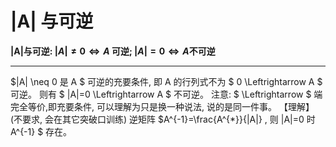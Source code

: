 # |A| 与可逆
**|A|与可逆:  $|A| \neq 0 \Leftrightarrow A$  可逆;  $|A|=0 \Leftrightarrow A$不可逆**

-----
 $|A| \neq 0  是  A $ 可逆的充要条件,
即  A  的行列式不为 $ 0 \Leftrightarrow A $ 可逆。
则有 $ |A|=0 \Leftrightarrow A $ 不可逆。
注意: $ \Leftrightarrow  $ 端完全等价,即充要条件, 可以理解为只是换一种说法, 说的是同一件事。
【理解】 (不要求, 会在其它突破口训练) 逆矩阵  $A^{-1}=\frac{A^{*}}{|A|} , 则  |A|=0  时  A^{-1}  $ 存在。